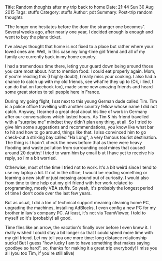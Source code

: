 Title: Random thoughts after my trip back to home
Date: 21:44 Sun 30 Aug 2015
Tags: stuffs
Category: stuffs
Author: pdt
Summary: Post-trip random thoughts

"The longer one hesitates before the door the stranger one becomes".
Several weeks ago, after nearly one year, I decided enough is enough and went to buy the plane ticket.

I've always thought that home is not fixed to a place but rather where your loved ones are.
Well, in this case my long-time girl friend and all of my family are currently back in my home country.

I had a tremendous time there, leting your guard down being around those you care most about.
Not to mention food: I could eat properly again. Mom, if you're reading this (I highly doubt),
I really miss your cooking. I also had a chance to catch up with my old friends, see what're they up to
(Ok, i lied, I can do that on facebook too), made some new amazing friends and heard some great stories
to tell people here in France.

During my going flight, I sat next to this young German dude called Tim. Tim is a police office travelling with
another country fellow whose name I did not catch. Anyway, I learned a great deal about his line of work in Germany
after our conversations which lasted hours. As Tim & his friend travelled with a "surprise me" mindset they didn't plan
any thing, at all. So I tried to give him some suggestions and recommendations, you know like what bar to hit and how
to go around, things like that. I also convinced him to go check-out a striking bay called "Ha Long", a very famous tourist
destination. The thing is I hadn't check the news before that as there were heavy flooding and waste pollution
from surrounding coal mines that caused around 20 deaths! I tried to warn him by email b
ut I have yet to receive his reply, so i'm a bit worried.

Otherwise, most of the time I tried not to work. It's a bit weird since I tend to use my laptop a lot.
If not in the office, I would be reading something or learning a new stuff or just messing around out of curiosity.
I would also from time to time help out my girl friend with her work related to programming, mostly VBA stuffs.
So yeah, it's probably the longest period of time I don't code over the last few years.

But as usual, I did a ton of technical support meaning cleaning home PC, upgrading the machines, installing AdBlocks,
I even config a new PC for my brother in law's company PC. At least, it's not via TeamViewer,
I told to myself so it's (probably) all good.

Time flies like an arrow, the vacation's finally over before I even knew it. I really wished I could stay a bit longer
so that I could spend more time with my girl friend. Let my tell you one more time: long distance relationship sucks!
But I guess "how lucky I am to have something that makes saying goodbye so hard", so, thanks for making it a great trip everybody!
I miss you all (you too Tim, if you're still alive)

